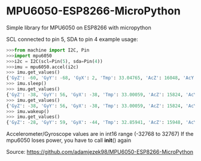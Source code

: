 # MPU6050-ESP8266-MicroPython
Simple library for MPU6050 on ESP8266 with micropython

SCL connected to pin 5, SDA to pin 4
example usage:

```python
>>>from machine import I2C, Pin
>>>import mpu6050
>>>i2c = I2C(scl=Pin(5), sda=Pin(4))
>>>imu = mpu6050.accel(i2c)
>>> imu.get_values()
{'GyZ': -60, 'GyY': -68, 'GyX': 2, 'Tmp': 33.04765, 'AcZ': 16048, 'AcY': 44, 'AcX': -952}
>>> imu.sleep()
>>> imu.get_values()
{'GyZ': -38, 'GyY': 56, 'GyX': -38, 'Tmp': 33.00059, 'AcZ': 15824, 'AcY': -40, 'AcX': -708}
>>> imu.get_values()
{'GyZ': -38, 'GyY': 56, 'GyX': -38, 'Tmp': 33.00059, 'AcZ': 15824, 'AcY': -40, 'AcX': -708}
>>> imu.wakeup()
>>> imu.get_values()
{'GyZ': -28, 'GyY': 59, 'GyX': -44, 'Tmp': 32.85941, 'AcZ': 15948, 'AcY': -76, 'AcX': -852}
```
Accelerometer/Gyroscope values are in int16 range (-32768 to 32767)
If the mpu6050 loses power, you have to call __init__() again

Source: https://github.com/adamjezek98/MPU6050-ESP8266-MicroPython

